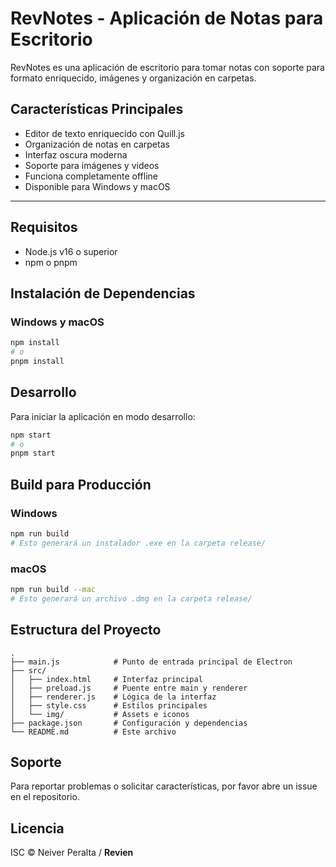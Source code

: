 # RevNotes - Aplicación de Notas para Escritorio

RevNotes es una aplicación de escritorio para tomar notas con soporte para formato enriquecido, imágenes y organización en carpetas.

## Características Principales

-   Editor de texto enriquecido con Quill.js
-   Organización de notas en carpetas
-   Interfaz oscura moderna
-   Soporte para imágenes y videos
-   Funciona completamente offline
-   Disponible para Windows y macOS

---

## **Requisitos**

-   Node.js v16 o superior
-   npm o pnpm

## Instalación de Dependencias

### Windows y macOS

```bash
npm install
# o
pnpm install
```

## Desarrollo

Para iniciar la aplicación en modo desarrollo:

```bash
npm start
# o
pnpm start
```

## Build para Producción

### Windows

```bash
npm run build
# Esto generará un instalador .exe en la carpeta release/
```

### macOS

```bash
npm run build --mac
# Esto generará un archivo .dmg en la carpeta release/
```

## Estructura del Proyecto

```
.
├── main.js            # Punto de entrada principal de Electron
├── src/
│   ├── index.html     # Interfaz principal
│   ├── preload.js     # Puente entre main y renderer
│   ├── renderer.js    # Lógica de la interfaz
│   ├── style.css      # Estilos principales
│   └── img/           # Assets e iconos
├── package.json       # Configuración y dependencias
└── README.md          # Este archivo
```

## Soporte

Para reportar problemas o solicitar características, por favor abre un issue en el repositorio.

## Licencia

ISC © Neiver Peralta / **Revien**
